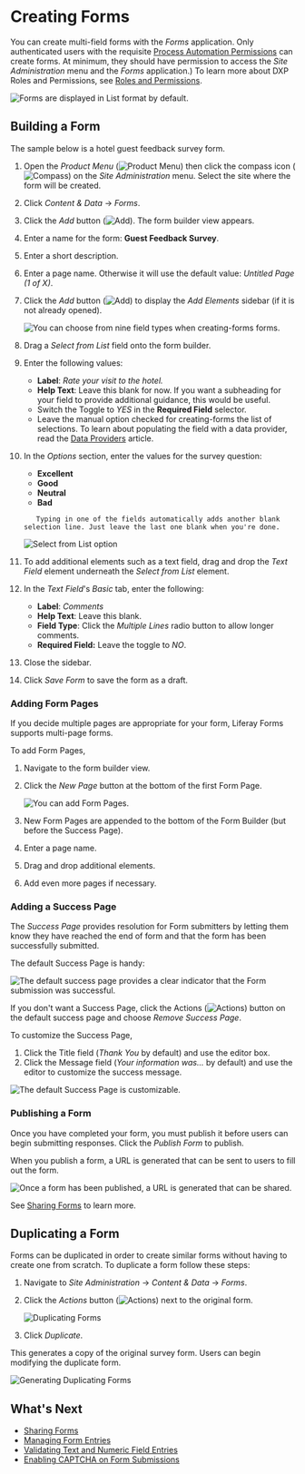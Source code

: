 # Creating Forms

You can create multi-field forms with the _Forms_ application. Only authenticated users with the requisite [Process Automation Permissions](./forms-permissions-reference.md) can create forms. At minimum, they should have permission to access the _Site Administration_ menu and the _Forms_ application.) To learn more about DXP Roles and Permissions, see [Roles and Permissions](../../../users-and-permissions/roles-and-permissions/understanding-roles-and-permissions.md).

![Forms are displayed in List format by default.](./creating-forms/images/01.png)

## Building a Form

The sample below is a hotel guest feedback survey form.

1. Open the _Product Menu_ (![Product Menu](../../../images/icon-product-menu.png)) then click the compass icon (![Compass](../../../images/icon-compass.png)) on the _Site Administration_ menu. Select the site where the form will be created.
1. Click _Content & Data_  &rarr; _Forms_.
1. Click the _Add_ button (![Add](../../../images/icon-add.png)). The form builder view appears.
1. Enter a name for the form: **Guest Feedback Survey**.
1. Enter a short description.
1. Enter a page name. Otherwise it will use the default value: _Untitled Page (1 of X)_.
1. Click the _Add_ button (![Add](../../../images/icon-add.png)) to display the _Add Elements_ sidebar (if it is not already opened).

    ![You can choose from nine field types when creating-forms forms.](./creating-forms/images/02.png)

1. Drag a _Select from List_ field onto the form builder.
1. Enter the following values:

    * **Label**: _Rate your visit to the hotel._
    * **Help Text**: Leave this blank for now. If you want a subheading for your field to provide additional guidance, this would be useful.
    * Switch the Toggle to _YES_ in the **Required Field** selector.
    * Leave the manual option checked for creating-forms the list of selections. To learn about populating the field with a data provider, read the [Data Providers](./advanced-forms-usage/using-data-providers-to-populate-form-options.md) article.

1. In the _Options_ section, enter the values for the survey question:

    * **Excellent**
    * **Good**
    * **Neutral**
    * **Bad**

    ```note::
       Typing in one of the fields automatically adds another blank selection line. Just leave the last one blank when you're done.
    ```

    ![Select from List option](./creating-forms/images/03.png)

1. To add additional elements such as a text field, drag and drop the _Text Field_ element underneath the _Select from List_ element.
1. In the _Text Field_'s _Basic_ tab, enter the following:

    * **Label**: *Comments*
    * **Help Text**: Leave this blank.
    * **Field Type**: Click the _Multiple Lines_ radio button to allow longer comments.
    * **Required Field:** Leave the toggle to _NO_.

1. Close the sidebar.
1. Click _Save Form_ to save the form as a draft.

### Adding Form Pages

If you decide multiple pages are appropriate for your form, Liferay Forms supports multi-page forms.

To add Form Pages,

1. Navigate to the form builder view.
1. Click the _New Page_ button at the bottom of the first Form Page.

    ![You can add Form Pages.](./creating-forms/images/06.png)

1. New Form Pages are appended to the bottom of the Form Builder (but before the Success Page).
1. Enter a page name.
1. Drag and drop additional elements.
1. Add even more pages if necessary.

### Adding a Success Page

The _Success Page_ provides resolution for Form submitters by letting them know they have reached the end of form and that the form has been successfully submitted.

The default Success Page is handy:

![The default success page provides a clear indicator that the Form submission was successful.](./creating-forms/images/08.png)

If you don't want a Success Page, click the Actions (![Actions](../../../images/icon-actions.png)) button on the default success page and choose _Remove Success Page_.

To customize the Success Page,

1. Click the Title field (_Thank You_ by default) and use the editor box.
1. Click the Message field (_Your information was..._ by default) and use the editor to customize the success message.

![The default Success Page is customizable.](./creating-forms/images/12.png)

### Publishing a Form

Once you have completed your form, you must publish it before users can begin submitting responses. Click the _Publish Form_ to publish.

When you publish a form, a URL is generated that can be sent to users to fill out the form.

![Once a form has been published, a URL is generated that can be shared.](creating-forms/images/11.png)

See [Sharing Forms](./sharing-forms.md) to learn more.

## Duplicating a Form

Forms can be duplicated in order to create similar forms without having to create one from scratch. To duplicate a form follow these steps:

1. Navigate to _Site Administration_ &rarr; _Content & Data_ &rarr; _Forms_.
1. Click the _Actions_ button (![Actions](../../../images/icon-actions.png)) next to the original form.

    ![Duplicating Forms](./creating-forms/images/10.png)

1. Click _Duplicate_.

This generates a copy of the original survey form. Users can begin modifying the duplicate form.

![Generating Duplicating Forms](./creating-forms/images/05.png)

## What's Next

* [Sharing Forms](./sharing-forms.md)
* [Managing Form Entries](./managing-form-entries.md)
* [Validating Text and Numeric Field Entries](./advanced-forms-usage/validating-text-and-numeric-field-entries.md)
* [Enabling CAPTCHA on Form Submissions](./advanced-forms-usage/enabling-captcha-on-form-submissions.md)
